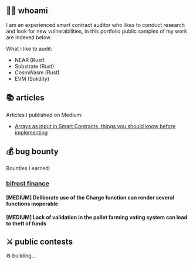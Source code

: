 ## 🕵️‍♀️ whoami
I am an experienced smart contract auditor who likes to conduct research and look for new vulnerabilities, in this portfolio public samples of my work are indexed below.

What i like to audit:
- NEAR (Rust)
- Substrate (Rust)
- CosmWasm (Rust)
- EVM (Solidity)

## 📚 articles
Articles I published on Medium:

- [Arrays as input in Smart Contracts, things you should know before implementing](https://medium.com/@thiagoweb3/arrays-as-input-in-smart-contracts-things-you-should-know-b1eed7a2d17d)

## 💰 bug bounty
Bounties I earned:

### [bifrost finance](https://bifrost.finance/)

#### [MEDIUM] Deliberate use of the Charge function can render several functions inoperable

#### [MEDIUM] Lack of validation in the pallet farming voting system can lead to theft of funds

## ⚔ public contests

⚙ building...

